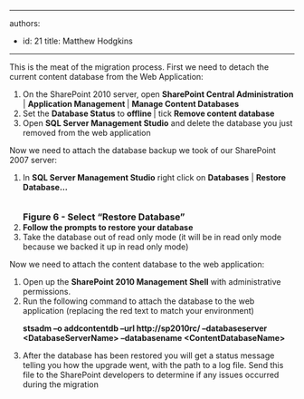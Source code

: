 

---
authors:
  - id: 21
    title: Matthew Hodgkins
---




<span class='intro'> 
  <p>This is the meat of the migration process. First we need to detach the current content database from the Web Application&#58;</p>
<ol>
    <li>On the SharePoint 2010 server, open <b>SharePoint Central Administration </b>| <b>Application Management </b>| <b>Manage Content Databases</b> </li>
    <li>Set the <b>Database Status</b> to <b>offline </b>| tick <b>Remove content database</b> </li>
    <li>Open <b>SQL Server Management Studio</b> and delete the database you just removed from the web application </li>
</ol>
<p>Now we need to attach the database backup we took of our SharePoint 2007 server&#58;</p>
 </span>


  <ol>
    <li>In <b>SQL Server Management Studio</b> right click on <b>Databases</b> | <b>Restore Database…<br>
    <br>
    <img alt="" src="/PublishingImages/RestoreDatabase.png" /><br>
    <b><font class="ms-rteCustom-FigureNormal" size="+0"><b>Figure 6 - Select “Restore Database”</b><br>
    </font></b>
    <li>Follow the prompts to restore your database </li>
    </b></li>
    <li>Take the database out of read only mode (it will be in read only mode because we backed it up in read only mode) </li>
</ol>
<p>Now we need to attach the content database to the web application&#58;</p>
<ol>
    <li>Open up the <b>SharePoint 2010 Management Shell</b> with administrative permissions. </li>
    <li>Run the following command to attach the database to the web application (replacing the red text to match your environment)
    <p class="ms-rteCustom-CodeArea"><b>stsadm –o addcontentdb –url </b><b>http&#58;//sp2010rc/</b><b> –databaseserver &lt;DatabaseServerName&gt; –databasename &lt;ContentDatabaseName&gt;</b> </p>
    </li>
    <li>After the database has been restored you will get a status message telling you how the upgrade went, with the path to a log file. Send this file to the SharePoint developers to determine if any issues occurred during the migration </li>
</ol>



